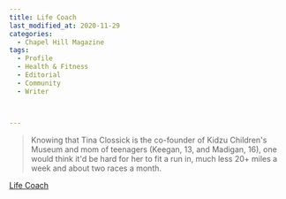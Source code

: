 ```yaml
---
title: Life Coach
last_modified_at: 2020-11-29
categories:
  - Chapel Hill Magazine
tags:
  - Profile
  - Health & Fitness
  - Editorial 
  - Community
  - Writer



---
```


> Knowing that Tina Clossick is the co-founder of Kidzu Children's Museum and mom of teenagers (Keegan, 13, and Madigan, 16), one would think it'd be hard for her to fit a run in, much less 20+ miles a week and about two races a month.

[Life Coach](https://issuu.com/shannonmedia/docs/chmmarchissuu_f04c6ae76b2294/80)
